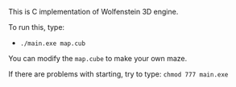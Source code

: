 This is C implementation of Wolfenstein 3D engine.

To run this, type:
* `./main.exe map.cub`

You can modify the `map.cube` to make your own maze.

If there are problems with starting, try to type: `chmod 777 main.exe`
